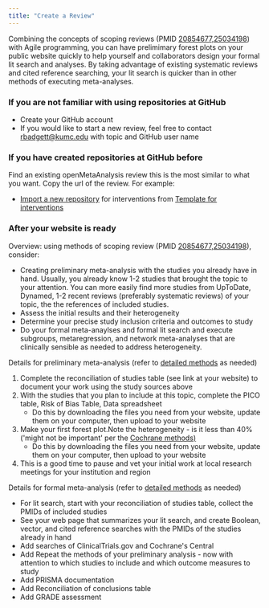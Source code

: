 ```yaml
---
title: "Create a Review"
---
```

<div>Combining the concepts of scoping reviews (PMID <a href="https://pubmed.gov/20854677,25034198">20854677,25034198</a>) with Agile programming, you can have prelimimary forest plots on your public website quickly to help yourself and collaborators design your formal lit search and analyses. By taking advantage of existing systematic reviews and cited reference searching, your lit search is quicker than in other methods of executing meta-analyses.</div>
<h3>If you are not familiar with using repositories at GitHub</h3>
<ul>
	<li>Create your GitHub account</li>
	<li>If you would like to start a new review, feel free to contact <a href="mailto:rbadgett@kumc.edu">rbadgett@kumc.edu</a> with topic and GitHub user name</li>
</ul>

<h3>If you have created repositories at GitHub before</h3>
<div>Find an existing openMetaAnalysis review this is the most similar to what you want. Copy the url of the review. For example:</div>
<ul>
	<li><a href="https://github.com/new/import">Import a new repository</a> for interventions from <a href="https://github.com/openMetaAnalysis/Template-a-full-living-systematic-review-of-interventions">Template for interventions</a></li>
</ul>

<h3>After your website is ready</h3>
<div>Overview: using methods of scoping review (PMID <a href="https://pubmed.gov/20854677,25034198">20854677,25034198</a>), consider:</div>
<ul>
	<li>Creating preliminary meta-analysis with the studies you already have in hand. Usually, you already know 1-2 studies that brought the topic to your attention. You can more easily find more studies from UpToDate, Dynamed, 1-2 recent reviews (preferably systematic reviews) of your topic, the the references of included studies.</li>
	<li>Assess the initial results and their heterogeneity</li>
	<li>Determine your precise study inclusion criteria and outcomes to study
	<li>Do your formal meta-anaylses and formal lit search and execute subgroups, metaregression, and network meta-analyses that are clinically sensible as needed to address heterogeneity.</li>
</ul>

<div>Details for preliminary meta-analysis (refer to <a href="https://openmetaanalysis.github.io/methods.html">detailed methods</a> as needed)</div>
<ol>
	<li>Complete the reconciliation of studies table (see link  at your website) to document your work using the study sources above</li>
	<li>With the studies that you plan to include at this topic, complete the PICO table, Risk of Bias Table, Data spreadsheet
	<ul><li>Do this by downloading the files you need from your website, update them on your computer, then upload to your website</li></ul>
	</li>
	<li>Make your first forest plot.Note the heterogeneity - is it less than 40% ('might not be important' per the <a href="http://handbook-5-1.cochrane.org/chapter_9/9_5_2_identifying_and_measuring_heterogeneity.htm">Cochrane methods)</a>
	<ul><li>Do this by downloading the files you need from your website, update them on your computer, then upload to your website</li></ul>
	</li>
	<li>This is a good time to pause and vet your initial work at local research meetings for your institution and region</li>
</ol>

<div>Details for formal meta-analysis (refer to <a href="https://openmetaanalysis.github.io/methods.html">detailed methods</a> as needed)</div>
<ul>
	<li>For lit search, start with your reconciliation of studies table, collect the PMIDs of included studies</li>
	<li>See your web page that summarizes your lit search, and create Boolean, vector, and cited reference searches with the PMIDs of the studies already in hand</li>
	<li>Add searches of ClinicalTrials.gov and Cochrane's Central</li>
	<li>Add Repeat the methods of your preliminary analysis - now with attention to which studies to include and which outcome measures to study</li>
	<li>Add PRISMA documentation</li>
	<li>Add Reconciliation of conclusions table</li>
	<li>Add GRADE assessment</li>
</ul>

